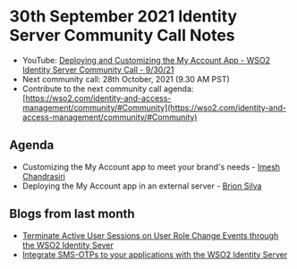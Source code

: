 # 30th September 2021 Identity Server Community Call Notes

-   YouTube: [Deploying and Customizing the My Account App - WSO2 Identity Server Community Call - 9/30/21](https://www.youtube.com/watch?v=3Zfs5BSBuqw)
-   Next community call: 28th October, 2021 (9.30 AM PST)
-   Contribute to the next community call agenda: [https://wso2.com/identity-and-access-management/community/#Community](https://wso2.com/identity-and-access-management/community/#Community)

## Agenda

-   Customizing the My Account app to meet your brand's needs - [Imesh Chandrasiri](@DimalChandrasiri)
-   Deploying the My Account app in an external server - [Brion Silva](@brionmario)

## Blogs from last month

* [Terminate Active User Sessions on User Role Change Events through the WSO2 Identity Sever](https://medium.com/@deshankoswatte/terminate-active-user-sessions-on-user-role-change-events-through-the-wso2-identity-sever-2462cf46eff8)
* [Integrate SMS-OTPs to your applications with the WSO2 Identity Server](https://maneeshaindrachapa.medium.com/integrate-sms-otps-to-your-applications-with-the-wso2-identity-server-ac34898bcc99)
